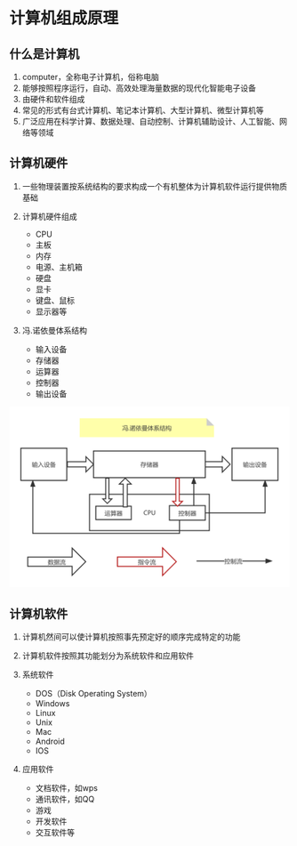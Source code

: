 # 计算机组成原理

## 什么是计算机

1. computer，全称电子计算机，俗称电脑
2. 能够按照程序运行，自动、高效处理海量数据的现代化智能电子设备
3. 由硬件和软件组成
4. 常见的形式有台式计算机、笔记本计算机、大型计算机、微型计算机等
5. 广泛应用在科学计算、数据处理、自动控制、计算机辅助设计、人工智能、网络等领域

## 计算机硬件

1. 一些物理装置按系统结构的要求构成一个有机整体为计算机软件运行提供物质基础
2. 计算机硬件组成
   - CPU
   - 主板
   - 内存
   - 电源、主机箱
   - 硬盘
   - 显卡
   - 键盘、鼠标
   - 显示器等

3. 冯.诺依曼体系结构
   - 输入设备
   - 存储器
   - 运算器
   - 控制器
   - 输出设备

![冯诺依曼体系结构](photo/冯.诺依曼体系结构图.png)

## 计算机软件

1. 计算机然间可以使计算机按照事先预定好的顺序完成特定的功能
2. 计算机软件按照其功能划分为系统软件和应用软件
3. 系统软件
   - DOS（Disk Operating System）
   - Windows
   - Linux
   - Unix
   - Mac
   - Android
   - IOS

4. 应用软件
   - 文档软件，如wps
   - 通讯软件，如QQ
   - 游戏
   - 开发软件
   - 交互软件等

